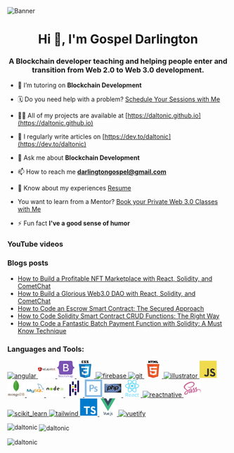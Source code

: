 ![Banner](https://i.ibb.co/rZRJvzS/online-classes.png)

<h1 align="center">Hi 👋, I'm Gospel Darlington</h1>
<h3 align="center">A Blockchain developer teaching and helping people enter and transition from Web 2.0 to Web 3.0 development.</h3>

- 🌱 I’m tutoring on **Blockchain Development** 

- 🗓️ Do you need help with a problem? [Schedule Your Sessions with Me](https://www.buymeacoffee.com/web3classes/e/78962)

- 👨‍💻 All of my projects are available at [https://daltonic.github.io](https://daltonic.github.io)

- 📝 I regularly write articles on [https://dev.to/daltonic](https://dev.to/daltonic)

- 💬 Ask me about **Blockchain Development**

- 📫 How to reach me **darlingtongospel@gmail.com**

- 📄 Know about my experiences [Resume](https://daltonic.github.io/assets/Resume-Darlington-Gospel.pdf)

- You want to learn from a Mentor? [Book your Private Web 3.0 Classes with Me](https://www.buymeacoffee.com/web3classes/e/74614)

- ⚡ Fun fact **I've a good sense of humor**

### YouTube videos
<!-- YOUTUBE:START -->
<!-- YOUTUBE:END -->

### Blogs posts
<!-- BLOG-POST-LIST:START -->
- [How to Build a Profitable NFT Marketplace with React, Solidity, and CometChat](https://dev.to/daltonic/how-to-build-a-profitable-nft-marketplace-with-react-solidity-and-cometchat-2051)
- [How to Build a Glorious Web3.0 DAO with React, Solidity, and CometChat](https://dev.to/daltonic/how-to-build-a-glorious-web30-dao-with-react-solidity-and-cometchat-13ab)
- [How to Code an Escrow Smart Contract: The Secured Approach](https://dev.to/daltonic/how-to-code-an-escrow-smart-contract-the-secured-approach-4860)
- [How to Code Solidity Smart Contract CRUD Functions: The Right Way](https://dev.to/daltonic/how-to-code-solidity-smart-contract-crud-functions-the-right-way-3h31)
- [How to Code a Fantastic Batch Payment Function with Solidity: A Must Know Technique](https://dev.to/daltonic/how-to-code-a-fantastic-batch-payment-function-with-solidity-a-must-know-technique-2oad)
<!-- BLOG-POST-LIST:END -->

<h3 align="left">Languages and Tools:</h3>
<p align="left"> <a href="https://angular.io" target="_blank" rel="noreferrer"> <img src="https://angular.io/assets/images/logos/angular/angular.svg" alt="angular" width="40" height="40"/> </a> <a href="https://angular.io" target="_blank" rel="noreferrer"> <img src="https://raw.githubusercontent.com/devicons/devicon/master/icons/angularjs/angularjs-original-wordmark.svg" alt="angularjs" width="40" height="40"/> </a> <a href="https://getbootstrap.com" target="_blank" rel="noreferrer"> <img src="https://raw.githubusercontent.com/devicons/devicon/master/icons/bootstrap/bootstrap-plain-wordmark.svg" alt="bootstrap" width="40" height="40"/> </a> <a href="https://www.w3schools.com/css/" target="_blank" rel="noreferrer"> <img src="https://raw.githubusercontent.com/devicons/devicon/master/icons/css3/css3-original-wordmark.svg" alt="css3" width="40" height="40"/> </a> <a href="https://firebase.google.com/" target="_blank" rel="noreferrer"> <img src="https://www.vectorlogo.zone/logos/firebase/firebase-icon.svg" alt="firebase" width="40" height="40"/> </a> <a href="https://git-scm.com/" target="_blank" rel="noreferrer"> <img src="https://www.vectorlogo.zone/logos/git-scm/git-scm-icon.svg" alt="git" width="40" height="40"/> </a> <a href="https://www.w3.org/html/" target="_blank" rel="noreferrer"> <img src="https://raw.githubusercontent.com/devicons/devicon/master/icons/html5/html5-original-wordmark.svg" alt="html5" width="40" height="40"/> </a> <a href="https://www.adobe.com/in/products/illustrator.html" target="_blank" rel="noreferrer"> <img src="https://www.vectorlogo.zone/logos/adobe_illustrator/adobe_illustrator-icon.svg" alt="illustrator" width="40" height="40"/> </a> <a href="https://developer.mozilla.org/en-US/docs/Web/JavaScript" target="_blank" rel="noreferrer"> <img src="https://raw.githubusercontent.com/devicons/devicon/master/icons/javascript/javascript-original.svg" alt="javascript" width="40" height="40"/> </a> <a href="https://www.mongodb.com/" target="_blank" rel="noreferrer"> <img src="https://raw.githubusercontent.com/devicons/devicon/master/icons/mongodb/mongodb-original-wordmark.svg" alt="mongodb" width="40" height="40"/> </a> <a href="https://www.mysql.com/" target="_blank" rel="noreferrer"> <img src="https://raw.githubusercontent.com/devicons/devicon/master/icons/mysql/mysql-original-wordmark.svg" alt="mysql" width="40" height="40"/> </a> <a href="https://nodejs.org" target="_blank" rel="noreferrer"> <img src="https://raw.githubusercontent.com/devicons/devicon/master/icons/nodejs/nodejs-original-wordmark.svg" alt="nodejs" width="40" height="40"/> </a> <a href="https://pandas.pydata.org/" target="_blank" rel="noreferrer"> <img src="https://raw.githubusercontent.com/devicons/devicon/2ae2a900d2f041da66e950e4d48052658d850630/icons/pandas/pandas-original.svg" alt="pandas" width="40" height="40"/> </a> <a href="https://www.photoshop.com/en" target="_blank" rel="noreferrer"> <img src="https://raw.githubusercontent.com/devicons/devicon/master/icons/photoshop/photoshop-line.svg" alt="photoshop" width="40" height="40"/> </a> <a href="https://www.php.net" target="_blank" rel="noreferrer"> <img src="https://raw.githubusercontent.com/devicons/devicon/master/icons/php/php-original.svg" alt="php" width="40" height="40"/> </a> <a href="https://reactjs.org/" target="_blank" rel="noreferrer"> <img src="https://raw.githubusercontent.com/devicons/devicon/master/icons/react/react-original-wordmark.svg" alt="react" width="40" height="40"/> </a> <a href="https://reactnative.dev/" target="_blank" rel="noreferrer"> <img src="https://reactnative.dev/img/header_logo.svg" alt="reactnative" width="40" height="40"/> </a> <a href="https://sass-lang.com" target="_blank" rel="noreferrer"> <img src="https://raw.githubusercontent.com/devicons/devicon/master/icons/sass/sass-original.svg" alt="sass" width="40" height="40"/> </a> <a href="https://scikit-learn.org/" target="_blank" rel="noreferrer"> <img src="https://upload.wikimedia.org/wikipedia/commons/0/05/Scikit_learn_logo_small.svg" alt="scikit_learn" width="40" height="40"/> </a> <a href="https://tailwindcss.com/" target="_blank" rel="noreferrer"> <img src="https://www.vectorlogo.zone/logos/tailwindcss/tailwindcss-icon.svg" alt="tailwind" width="40" height="40"/> </a> <a href="https://www.typescriptlang.org/" target="_blank" rel="noreferrer"> <img src="https://raw.githubusercontent.com/devicons/devicon/master/icons/typescript/typescript-original.svg" alt="typescript" width="40" height="40"/> </a> <a href="https://vuejs.org/" target="_blank" rel="noreferrer"> <img src="https://raw.githubusercontent.com/devicons/devicon/master/icons/vuejs/vuejs-original-wordmark.svg" alt="vuejs" width="40" height="40"/> </a> <a href="https://vuetifyjs.com/en/" target="_blank" rel="noreferrer"> <img src="https://bestofjs.org/logos/vuetify.svg" alt="vuetify" width="40" height="40"/> </a> </p>

<p><img align="left" src="https://github-readme-stats.vercel.app/api/top-langs?username=daltonic&show_icons=true&locale=en&layout=compact" alt="daltonic" /></p>

<p>&nbsp;<img align="center" src="https://github-readme-stats.vercel.app/api?username=daltonic&show_icons=true&locale=en" alt="daltonic" /></p>

<p><img align="center" src="https://github-readme-streak-stats.herokuapp.com/?user=daltonic&" alt="daltonic" /></p>
